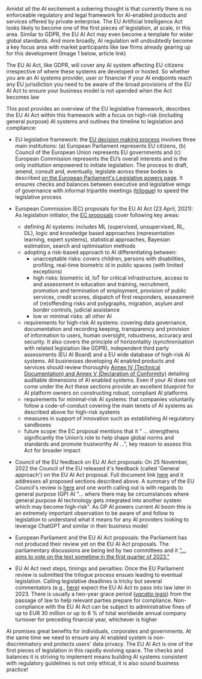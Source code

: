 Amidst all the AI excitement a sobering thought is that currently there is no enforceable regulatory and legal framework for AI-enabled products and services offered by private enterprise. The EU Artificial Intelligence Act looks likely to become one of the first pieces of legislation, at scale, in this area. Similar to GDPR, the EU AI Act may even become a template for wider global standards. And more broadly, AI regulation will undoubtedly become a key focus area with market participants like law firms already gearing up for this development (Image 1 below, article link) 

The EU AI Act, like GDPR, will cover any AI system affecting EU citizens irrespective of where these systems are developed or hosted. So whether you are an AI systems provider, user or financier if your AI endpoints reach any EU jurisdiction you need to be aware of the broad provisions of the EU AI Act to ensure your business model is not upended when the Act becomes law 

This post provides an overview of the EU legislative framework, describes the EU AI Act within this framework with a focus on high-risk (including general purpose) AI systems and outlines the timeline to legislation and compliance: 

- EU legislative framework: the [EU decision making process](https://european-union.europa.eu/institutions-law-budget/decision-making-process/legislation_en) involves three main institutions: (a) European Parliament represents EU citizens, (b) Council of the European Union represents EU governments and (c) European Commission represents the EU’s overall interests and is the only institution empowered to initiate legislation. The process to draft, amend, consult and, eventually, legislate across these bodies is described [on the European Parliament's Legislative powers page](https://www.europarl.europa.eu/about-parliament/en/powers-and-procedures/legislative-powers). It ensures checks and balances between executive and legislative wings of governance with informal tripartite meetings ([trilogue](https://www.europarl.europa.eu/thinktank/en/document/EPRS_BRI(2021)690614)) to speed the legislative process

- European Commission (EC) proposals for the EU AI Act (23 April, 2021): As legislation initiator, the [EC proposals](https://eur-lex.europa.eu/legal-content/EN/TXT/?uri=CELEX:52021PC0206) cover following key areas:
  - defining AI systems: includes ML (supervised, unsupervised, RL, DL), logic and knowledge based approaches (representation learning, expert systems), statistical approaches, Bayesian estimation, search and optimisation methods 
  - adopting a risk-based approach to AI differentiating between:
    - unacceptable risks: covers children, persons with disabilities, profiling, real-time biometric id in public spaces (with limited exceptions)
    - high risks: biometric id, IoT for critical infrastructure, access to and assessment in education and training, recruitment, promotion and termination of employment, provision of public services, credit scores, dispatch of first responders, assessment of (re)offending risks and polygraphs, migration, asylum and border controls, judicial assistance 
    - low or minimal risks: all other AI  
  - requirements for high-risk AI systems: covering data governance, documentation and recording keeping, transparency  and provision of information to users, human oversight, robustness, accuracy and security. It also covers the principle of horizontality (synchronisation with related legislation like GDPR), independent third party assessments (EU AI Board) and a EU wide database of high-risk AI systems. All businesses developing AI enabled products and services should review thoroughly [Annex IV (Technical Documentation) and Annex V (Declaration of Conformity)](https://artificialintelligenceact.eu/annexes/) detailing auditable dimensions of AI enabled systems. Even if your AI does not come under the Act these sections provide an excellent blueprint for AI platform owners on constructing robust, compliant AI platforms 
  - requirements for minimal-risk AI systems: that companies voluntarily follow a code-of-conduct covering the main tenets of AI systems as described above for high-risk systems 
  - measures in support of innovation such as establishing AI regulatory sandboxes 
  - future scope: the EC proposal mentions that it " ... strengthens significantly the Union’s role to help shape global norms and standards and promote trustworthy AI ...", key reason to assess this Act for broader impact 

- Council of the EU feedback on EU AI Act proposals: On 25 November, 2022 the Council of the EU released it's feedback (called 'General approach') on the EU AI Act proposal. Full document link [here](https://data.consilium.europa.eu/doc/document/ST-14954-2022-INIT/en/pdf) and it addresses all proposed sections described above. A summary of the EU Council's review is [here](https://www.consilium.europa.eu/en/press/press-releases/2022/12/06/artificial-intelligence-act-council-calls-for-promoting-safe-ai-that-respects-fundamental-rights/) and one worth calling out is with regards to general purpose (GP) AI "... where there may be circumstances where general purpose AI technology gets integrated into another system which may become high-risk". As GP AI powers current AI boom this is an extremely important observation to be aware of and follow to legislation to understand what it means for any AI providers looking to leverage ChatGPT and similar in their business model 

- European Parliament and the EU AI Act proposals: the Parliament has not produced their review yet on the EU AI Act proposals. The parliamentary discussions are being led by two committees and it ["... aims to vote on the text sometime in the first quarter of 2023."](https://iapp.org/news/a/a-look-at-european-parliaments-ai-act-negotiations/)

- EU AI Act next steps, timings and penalties: Once the EU Parliament review is submitted the trilogue process ensues leading to eventual legislation. Calling legislative deadlines is tricky but several commentators (e.g., [here](https://www.arnoldporter.com/en/perspectives/advisories/2023/01/europe-ai-act-moves-forward)) expect the EU AI Act to pass into law later in 2023. There is usually a two-year grace period ([*vacatio legis*](https://www.responsible.ai/post/eu-ai-act-explained)) from the passage of law to help relevant parties prepare for compliance. Non-compliance with the EU AI Act can be subject to administrative fines of up to EUR 30 million or up to 6 % of total worldwide annual company turnover for preceding financial year, whichever is higher 

AI promises great benefits for individuals, corporates and governments. At the same time we need to ensure any AI enabled system is non-discriminatory and protects users' data privacy. The EU AI Act is one of the first pieces of legislation in this rapidly evolving space. The checks and balances it is striving to implement means building AI systems consistent with regulatory guidelines is not only ethical, it is also sound business practice!